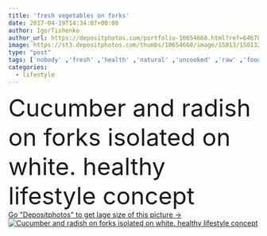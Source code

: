 ```yaml
---
title: 'fresh vegetables on forks'
date: 2017-04-19T14:34:07+00:00
author: IgorTishenko
author_url: https://depositphotos.com/portfolio-10654668.html?ref=64678756
image: https://st3.depositphotos.com/thumbs/10654668/image/15013/150132346/api_thumb_450.jpg?forcejpeg=true
type: "post"
tags: ['nobody' ,'fresh' ,'health' ,'natural' ,'uncooked' ,'raw' ,'food' ,'cooking' ,'cuisine' ,'preparation' ,'diet' ,'delicious' ,'meal' ,'eating' ,'freshness' ,'nutrition' ,'eat' ,'vegetarian' ,'vegetables' ,'gourmet' ,'lifestyle' ,'organic' ,'Dieting' ,'nutrient' ,'cucumber' ,'radish' ,'forks' ,'unprocessed' ,'detox' ,'Healthy Eating' ,'Isolated On White' ,'healthy life' ,'detox diet' ]
categories: 
  - lifestyle
---
```

<div aling="center">
            <font size="60"> Cucumber and radish on forks isolated on white. healthy lifestyle concept</font>   
</div>
<div>
    <a href='https://st3.depositphotos.com/thumbs/10654668/image/15013/150132346/api_thumb_450.jpg?forcejpeg=true?ref=64678756' target=_blank > Go "Depositphotos" to get lage size of this picture ->
        <img href='https://st3.depositphotos.com/thumbs/10654668/image/15013/150132346/api_thumb_450.jpg?forcejpeg=true?ref=64678756' src='https://st3.depositphotos.com/10654668/15013/i/950/depositphotos_150132346-stock-photo-fresh-vegetables-on-forks.jpg?forcejpeg=true' alt='Cucumber and radish on forks isolated on white. healthy lifestyle concept' >
    </a>
</div>
